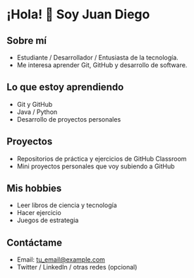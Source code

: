 # ¡Hola! 👋 Soy Juan Diego

## Sobre mí
- Estudiante / Desarrollador / Entusiasta de la tecnología.
- Me interesa aprender Git, GitHub y desarrollo de software.

## Lo que estoy aprendiendo
- Git y GitHub
- Java / Python
- Desarrollo de proyectos personales

## Proyectos
- Repositorios de práctica y ejercicios de GitHub Classroom
- Mini proyectos personales que voy subiendo a GitHub

## Mis hobbies
- Leer libros de ciencia y tecnología
- Hacer ejercicio
- Juegos de estrategia

## Contáctame
- Email: tu_email@example.com
- Twitter / LinkedIn / otras redes (opcional)
